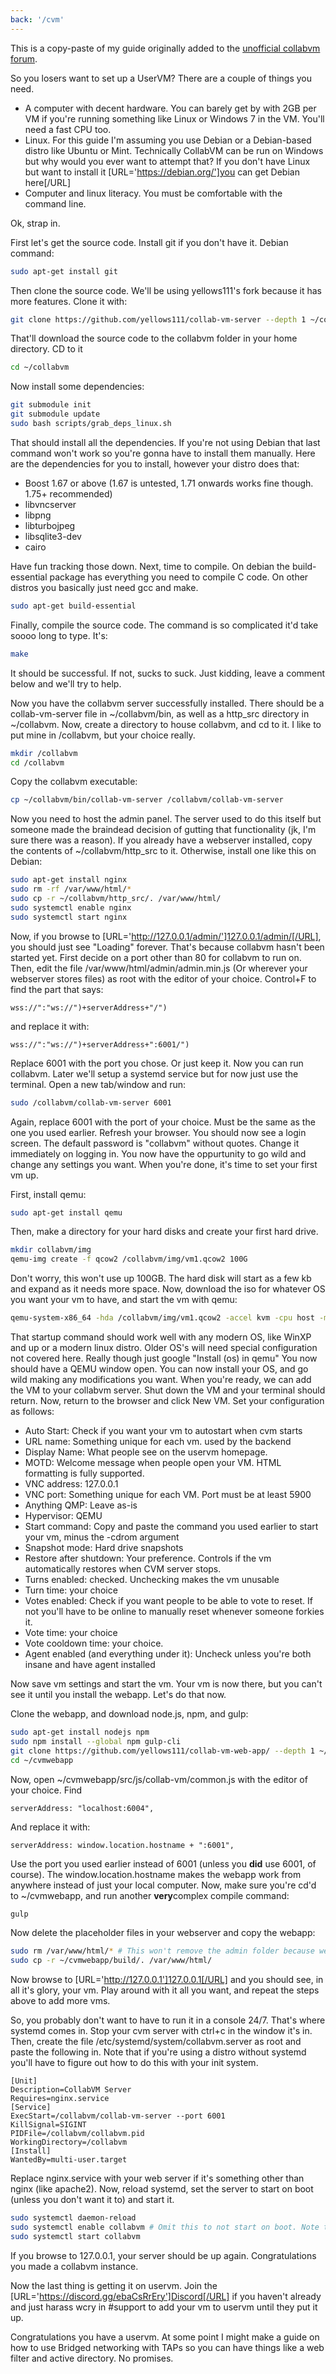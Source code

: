 ```yaml
---
back: '/cvm'
---
```

This is a copy-paste of my guide originally added to the [unofficial collabvm forum](https://collabvm.outofmemory.online/index.php?threads/how-to-set-up-your-own-uservm.9/).

So you losers want to set up a UserVM? There are a couple of things you need.


- A computer with decent hardware. You can barely get by with 2GB per VM if you're running something like Linux or Windows 7 in the VM. You'll need a fast CPU too.
- Linux. For this guide I'm assuming you use Debian or a Debian-based distro like Ubuntu or Mint. Technically CollabVM can be run on Windows but why would you ever want to attempt that? If you don't have Linux but want to install it [URL='https://debian.org/']you can get Debian here[/URL]
- Computer and linux literacy. You must be comfortable with the command line.


Ok, strap in.

First let's get the source code. Install git if you don't have it. Debian command:

```bash
sudo apt-get install git
```

Then clone the source code. We'll be using yellows111's fork because it has more features. Clone it with:

```bash
git clone https://github.com/yellows111/collab-vm-server --depth 1 ~/collabvm
```

That'll download the source code to the collabvm folder in your home directory. CD to it

```bash
cd ~/collabvm
```

Now install some dependencies:

```bash
git submodule init
git submodule update
sudo bash scripts/grab_deps_linux.sh
```

That should install all the dependencies. If you're not using Debian that last command won't work so you're gonna have to install them manually. Here are the dependencies for you to install, however your distro does that:

- Boost 1.67 or above (1.67 is untested, 1.71 onwards works fine though. 1.75+ recommended)
- libvncserver
- libpng
- libturbojpeg
- libsqlite3-dev
- cairo


Have fun tracking those down.
Next, time to compile. On debian the build-essential package has everything you need to compile C code. On other distros you basically just need gcc and make.

```bash
sudo apt-get build-essential
```

Finally, compile the source code. The command is so complicated it'd take soooo long to type. It's:

```bash
make
```

It should be successful. If not, sucks to suck. Just kidding, leave a comment below and we'll try to help.

Now you have the collabvm server successfully installed. There should be a collab-vm-server file in ~/collabvm/bin, as well as a http_src directory in ~/collabvm.
Now, create a directory to house collabvm, and cd to it. I like to put mine in /collabvm, but your choice really.

```bash
mkdir /collabvm
cd /collabvm
```

Copy the collabvm executable:

```bash
cp ~/collabvm/bin/collab-vm-server /collabvm/collab-vm-server
```

Now you need to host the admin panel. The server used to do this itself but someone made the braindead decision of gutting that functionality (jk, I'm sure there was a reason). If you already have a webserver installed, copy the contents of ~/collabvm/http_src to it. Otherwise, install one like this on Debian:

```bash
sudo apt-get install nginx
sudo rm -rf /var/www/html/*
sudo cp -r ~/collabvm/http_src/. /var/www/html/
sudo systemctl enable nginx
sudo systemctl start nginx
```

Now, if you browse to [URL='http://127.0.0.1/admin/']127.0.0.1/admin/[/URL], you should just see "Loading" forever. That's because collabvm hasn't been started yet. First decide on a port other than 80 for collabvm to run on. Then, edit the file /var/www/html/admin/admin.min.js (Or wherever your webserver stores files) as root with the editor of your choice. Control+F to find the part that says:

```
wss://":"ws://")+serverAddress+"/")
```

and replace it with:

```
wss://":"ws://")+serverAddress+":6001/")
```

Replace 6001 with the port you chose. Or just keep it.
Now you can run collabvm. Later we'll setup a systemd service but for now just use the terminal. Open a new tab/window and run:

```bash
sudo /collabvm/collab-vm-server 6001
```

Again, replace 6001 with the port of your choice. Must be the same as the one you used earlier.
Refresh your browser. You should now see a login screen. The default password is "collabvm" without quotes. Change it immediately on logging in. You now have the oppurtunity to go wild and change any settings you want. When you're done, it's time to set your first vm up.

First, install qemu:

```bash
sudo apt-get install qemu
```

Then, make a directory for your hard disks and create your first hard drive.

```bash
mkdir collabvm/img
qemu-img create -f qcow2 /collabvm/img/vm1.qcow2 100G
```

Don't worry, this won't use up 100GB. The hard disk will start as a few kb and expand as it needs more space.
Now, download the iso for whatever OS you want your vm to have, and start the vm with qemu:

```bash
qemu-system-x86_64 -hda /collabvm/img/vm1.qcow2 -accel kvm -cpu host -m 4G -usbdevice tablet -device e1000,netdev=lan -netdev user,id=lan -cdrom /path/to/your/installer.iso
```

That startup command should work well with any modern OS, like WinXP and up or a modern linux distro. Older OS's will need special configuration not covered here. Really though just google "Install (os) in qemu"
You now should have a QEMU window open. You can now install your OS, and go wild making any modifications you want. When you're ready, we can add the VM to your collabvm server.
Shut down the VM and your terminal should return. Now, return to the browser and click New VM. Set your configuration as follows:

- Auto Start: Check if you want your vm to autostart when cvm starts
- URL name: Something unique for each vm. used by the backend
- Display Name: What people see on the uservm homepage.
- MOTD: Welcome message when people open your VM. HTML formatting is fully supported.
- VNC address: 127.0.0.1
- VNC port: Something unique for each VM. Port must be at least 5900
- Anything QMP: Leave as-is
- Hypervisor: QEMU
- Start command: Copy and paste the command you used earlier to start your vm, minus the -cdrom argument
- Snapshot mode: Hard drive snapshots
- Restore after shutdown: Your preference. Controls if the vm automatically restores when CVM server stops.
- Turns enabled: checked. Unchecking makes the vm unusable
- Turn time: your choice
- Votes enabled: Check if you want people to be able to vote to reset. If not you'll have to be online to manually reset whenever someone forkies it.
- Vote time: your choice
- Vote cooldown time: your choice.
- Agent enabled (and everything under it): Uncheck unless you're both insane and have agent installed


Now save vm settings and start the vm. Your vm is now there, but you can't see it until you install the webapp. Let's do that now.

Clone the webapp, and download node.js, npm, and gulp:

```bash
sudo apt-get install nodejs npm
sudo npm install --global npm gulp-cli
git clone https://github.com/yellows111/collab-vm-web-app/ --depth 1 ~/cvmwebapp
cd ~/cvmwebapp
```

Now, open ~/cvmwebapp/src/js/collab-vm/common.js with the editor of your choice. Find

```
serverAddress: "localhost:6004",
```

And replace it with:

```
serverAddress: window.location.hostname + ":6001",
```

Use the port you used earlier instead of 6001 (unless you **did** use 6001, of course). The window.location.hostname makes the webapp work from anywhere instead of just your local computer.
Now, make sure you're cd'd to ~/cvmwebapp, and run another **very**complex compile command:

```bash
gulp
```

Now delete the placeholder files in your webserver and copy the webapp:

```bash
sudo rm /var/www/html/* # This won't remove the admin folder because we didn't use the -r flag
sudo cp -r ~/cvmwebapp/build/. /var/www/html/
```

Now browse to [URL='http://127.0.0.1']127.0.0.1[/URL] and you should see, in all it's glory, your vm. Play around with it all you want, and repeat the steps above to add more vms.

So, you probably don't want to have to run it in a console 24/7. That's where systemd comes in. Stop your cvm server with ctrl+c in the window it's in. Then, create the file /etc/systemd/system/collabvm.server as root and paste the following in. Note that if you're using a distro without systemd you'll have to figure out how to do this with your init system.

```
[Unit]
Description=CollabVM Server
Requires=nginx.service
[Service]
ExecStart=/collabvm/collab-vm-server --port 6001
KillSignal=SIGINT
PIDFile=/collabvm/collabvm.pid
WorkingDirectory=/collabvm
[Install]
WantedBy=multi-user.target
```

Replace nginx.service with your web server if it's something other than nginx (like apache2).
Now, reload systemd, set the server to start on boot (unless you don't want it to) and start it.

```bash
sudo systemctl daemon-reload
sudo systemctl enable collabvm # Omit this to not start on boot. Note that if you do you'll have to run the below command every time.
sudo systemctl start collabvm
```

If you browse to 127.0.0.1, your server should be up again. Congratulations you made a collabvm instance.

Now the last thing is getting it on uservm. Join the [URL='https://discord.gg/ebaCsRrEry']Discord[/URL] if you haven't already and just harass wcry in #support to add your vm to uservm until they put it up.

Congratulations you have a uservm. At some point I might make a guide on how to use Bridged networking with TAPs so you can have things like a web filter and active directory. No promises.
